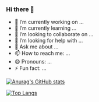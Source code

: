 ### Hi there 👋

- 🔭 I’m currently working on ...
- 🌱 I’m currently learning ...
- 👯 I’m looking to collaborate on ...
- 🤔 I’m looking for help with ...
- 💬 Ask me about ...
- 📫 How to reach me: ...
- 😄 Pronouns: ...
- ⚡ Fun fact: ...

[![Anurag's GitHub stats](https://github-readme-stats.vercel.app/api?username=glzhangzhi)](https://github.com/anuraghazra/github-readme-stats)

[![Top Langs](https://github-readme-stats.vercel.app/api/top-langs/?username=glzhangzhi)](https://github.com/anuraghazra/github-readme-stats)
